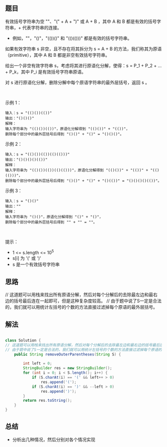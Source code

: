 
## 题目

有效括号字符串为空 ""、"(" + A + ")" 或 A + B ，其中 A 和 B 都是有效的括号字符串，+ 代表字符串的连接。

- 例如，""，"()"，"(())()" 和 "(()(()))" 都是有效的括号字符串。

如果有效字符串 s 非空，且不存在将其拆分为 s = A + B 的方法，我们称其为原语（primitive），其中 A 和 B 都是非空有效括号字符串。

给出一个非空有效字符串 s，考虑将其进行原语化分解，使得：s = P_1 + P_2 + ... + P_k，其中 P_i 是有效括号字符串原语。

对 s 进行原语化分解，删除分解中每个原语字符串的最外层括号，返回 s 。

 

示例 1：

    输入：s = "(()())(())"
    输出："()()()"
    解释：
    输入字符串为 "(()())(())"，原语化分解得到 "(()())" + "(())"，
    删除每个部分中的最外层括号后得到 "()()" + "()" = "()()()"。
示例 2：

    输入：s = "(()())(())(()(()))"
    输出："()()()()(())"
    解释：
    输入字符串为 "(()())(())(()(()))"，原语化分解得到 "(()())" + "(())" + "(()(()))"，
    删除每个部分中的最外层括号后得到 "()()" + "()" + "()(())" = "()()()()(())"。
示例 3：

    输入：s = "()()"
    输出：""
    解释：
    输入字符串为 "()()"，原语化分解得到 "()" + "()"，
    删除每个部分中的最外层括号后得到 "" + "" = ""。
 

提示：

- 1 <= s.length <= 10<sup>5</sup>
- s[i] 为 '(' 或 ')'
- s 是一个有效括号字符串

## 思路

// 这道题可以用栈来找出所有原语分解，然后对每个分解后的去除最左边和最右边的括号最后连在一起即可，但是这种复杂度较高。
// 由于题中说了S一定是合法的，我们就可以用统计左括号的个数的方法直接过滤掉每个原语的最外层括号。

## 解法
```java

class Solution {
// 这道题可以用栈来找出所有原语分解，然后对每个分解后的去除最左边和最右边的括号最后连在一起即可，但是这种复杂度较高。
// 由于题中说了S一定是合法的，我们就可以用统计左括号的个数的方法直接过滤掉每个原语的最外层括号。
    public String removeOuterParentheses(String S) {
        
        int left = 0;
        StringBuilder res = new StringBuilder();
        for (int i = 0; i < S.length(); i++) {
            if (S.charAt(i) == '(' && left++ > 0)
                res.append('(');
            if (S.charAt(i) == ')' && --left > 0)
                res.append(')');         
        }    
        return res.toString();
    }
}
```

## 总结

- 分析出几种情况，然后分别对各个情况实现 
